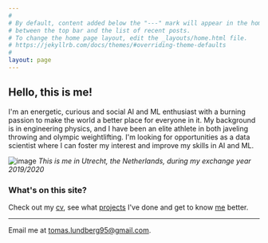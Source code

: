 ```yaml
---
#
# By default, content added below the "---" mark will appear in the home page
# between the top bar and the list of recent posts.
# To change the home page layout, edit the _layouts/home.html file.
# https://jekyllrb.com/docs/themes/#overriding-theme-defaults
#
layout: page
---
```


## Hello, this is me!
I'm an energetic, curious and social AI and ML enthusiast with a burning passion to make the world a better place for everyone in it. My background is in engineering physics, and I have been an elite athlete in both javeling throwing and olympic weightlifting. I'm looking for opportunities as a data scientist where I can foster my interest and improve my skills in AI and ML. 

![image](https://drive.google.com/uc?export=view&id=1Jxga8Q1ZMHlcMkXMeiIQDakRAkPuiQn0)
_This is me in Utrecht, the Netherlands, during my exchange year 2019/2020_

### What's on this site?
Check out my [cv](/cv/), see what [projects](/projects/) I've done and get to know [me](/me/) better.


---

Email me at [tomas.lundberg95@gmail.com](mailto:tomas.lundberg95@gmail.com).

